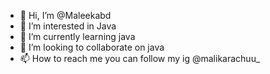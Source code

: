 - 👋 Hi, I’m @Maleekabd
- 👀 I’m interested in Java
- 🌱 I’m currently learning java
- 💞️ I’m looking to collaborate on java
- 📫 How to reach me you can follow my ig @malikarachuu_

<!---
Maleekabd/Maleekabd is a ✨ special ✨ repository because its `README.md` (this file) appears on your GitHub profile.
You can click the Preview link to take a look at your changes.
--->
